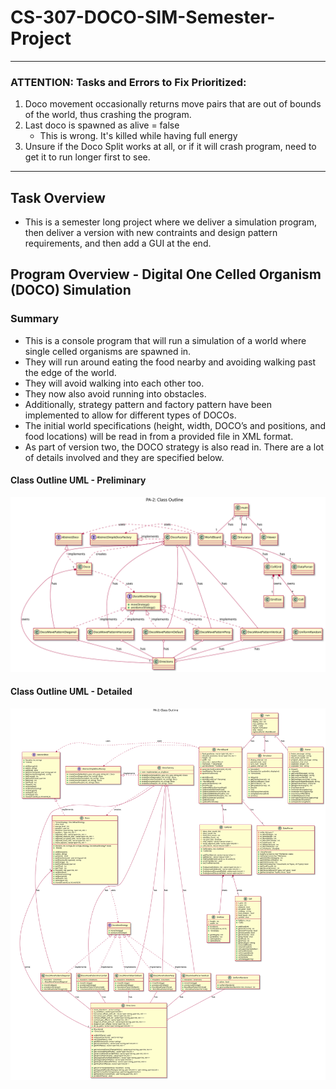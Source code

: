# CS-307-DOCO-SIM-Semester-Project

***

### ATTENTION: Tasks and Errors to Fix Prioritized:
1. Doco movement occasionally returns move pairs that are out of bounds of the world, thus crashing the program.
1. Last doco is spawned as alive = false
	- This is wrong. It's killed while having full energy
1. Unsure if the Doco Split works at all, or if it will crash program, need to get it to run longer first to see.

***

## Task Overview

- This is a semester long project where we deliver a simulation program, then deliver a version with new contraints and design pattern requirements, and then add a GUI at the end.

## Program Overview - Digital One Celled Organism (DOCO) Simulation

### Summary

- This is a console program that will run a simulation of a world where single celled organisms are spawned in. 
- They will run around eating the food nearby and avoiding walking past the edge of the world. 
- They will avoid walking into each other too. 
- They now also avoid running into obstacles. 
- Additionally, strategy pattern and factory pattern have been implemented to allow for different types of DOCOs. 
- The initial world specifications (height, width, DOCO’s and positions, and food locations) will be read in from a provided file in XML format. 
- As part of version two, the DOCO strategy is also read in. There are a lot of details involved and they are specified below.

#### Class Outline UML - Preliminary 

<p><img src='ClassPrelimDiagramUML.svg'></p>

#### Class Outline UML - Detailed

<p><img src='ClassOutlineUML.svg'></p>

